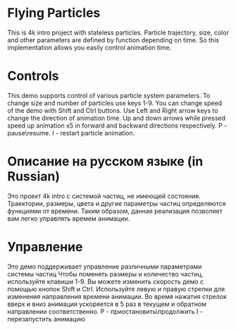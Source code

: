 # Flying Particles
This is 4k intro project with stateless particles.
Particle trajectory, size, color and other parameters are defined by function depending on time.
So this implementation allows you easily control animation time.

# Controls
This demo supports control of various particle system parameters.
To change size and number of particles use keys 1-9.
You can change speed of the demo with Shift and Ctrl buttons.
Use Left and Right arrow keys to change the direction of animation time.
Up and down arrows while pressed speed up animation x5 in forward and backward directions respectively.
P - pause\resume.
I - restart particle animation.


# Описание на русском языке (in Russian)
 Это проект 4k intro с системой частиц, не имеющей состояния.
 Траектории, размеры, цвета и другие параметры частиц определяются функциями от времени.
 Таким образом, данная реализация позволяет вам легко управлять времем анимации.
 
 # Управление
 Это демо поддерживает управление различными параметрами системы частиц
 Чтобы поменять размеры и количество частиц, используйте клавиши 1-9.
 Вы можете изменить скорость демо с помощью кнопок Shift и Ctrl.
 Используйте левую и правую стрелки для изменения направления времени анимации.
 Во время нажатия стрелок вверх и вниз анимация ускоряется в 5 раз в текущем и обратном направлении соответственно.
 P - приостановить\продолжить
 I - перезапустить анимацию
 
